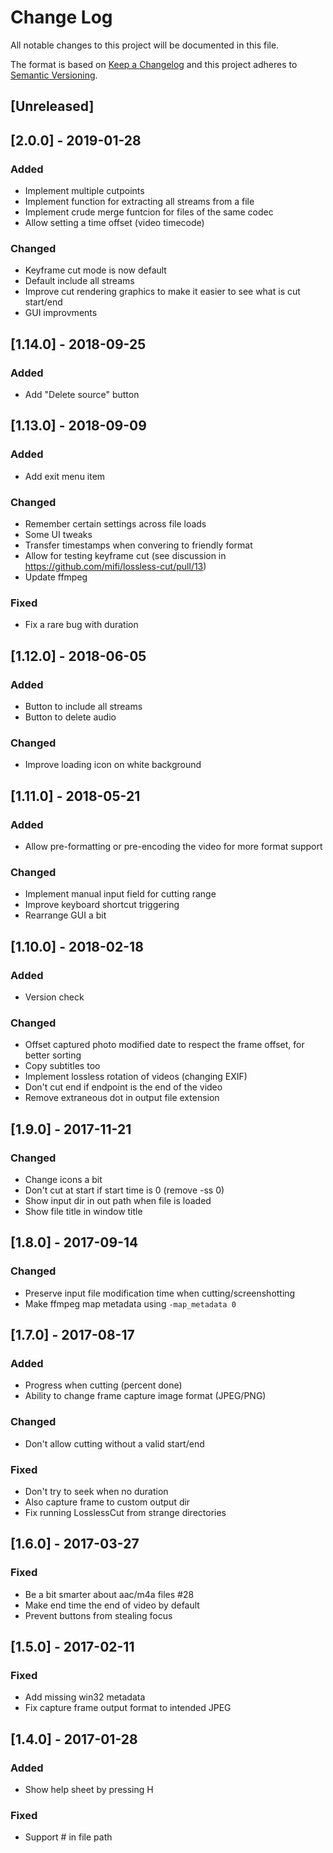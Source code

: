 # Change Log
All notable changes to this project will be documented in this file.

The format is based on [Keep a Changelog](http://keepachangelog.com/)
and this project adheres to [Semantic Versioning](http://semver.org/).

## [Unreleased]

## [2.0.0] - 2019-01-28

### Added
- Implement multiple cutpoints
- Implement function for extracting all streams from a file
- Implement crude merge funtcion for files of the same codec
- Allow setting a time offset (video timecode)

### Changed
- Keyframe cut mode is now default
- Default include all streams
- Improve cut rendering graphics to make it easier to see what is cut start/end
- GUI improvments

## [1.14.0] - 2018-09-25

### Added
- Add "Delete source" button

## [1.13.0] - 2018-09-09

### Added
- Add exit menu item

### Changed
- Remember certain settings across file loads
- Some UI tweaks
- Transfer timestamps when convering to friendly format
- Allow for testing keyframe cut (see discussion in https://github.com/mifi/lossless-cut/pull/13)
- Update ffmpeg

### Fixed
- Fix a rare bug with duration

## [1.12.0] - 2018-06-05

### Added
- Button to include all streams
- Button to delete audio

### Changed
- Improve loading icon on white background

## [1.11.0] - 2018-05-21

### Added
- Allow pre-formatting or pre-encoding the video for more format support

### Changed
- Implement manual input field for cutting range
- Improve keyboard shortcut triggering
- Rearrange GUI a bit

## [1.10.0] - 2018-02-18

### Added
- Version check

### Changed
- Offset captured photo modified date to respect the frame offset, for better sorting
- Copy subtitles too
- Implement lossless rotation of videos (changing EXIF)
- Don't cut end if endpoint is the end of the video
- Remove extraneous dot in output file extension

## [1.9.0] - 2017-11-21

### Changed
- Change icons a bit
- Don't cut at start if start time is 0 (remove -ss 0)
- Show input dir in out path when file is loaded
- Show file title in window title

## [1.8.0] - 2017-09-14

### Changed
- Preserve input file modification time when cutting/screenshotting
- Make ffmpeg map metadata using `-map_metadata 0`

## [1.7.0] - 2017-08-17
### Added
- Progress when cutting (percent done)
- Ability to change frame capture image format (JPEG/PNG)

### Changed
- Don't allow cutting without a valid start/end

### Fixed
- Don't try to seek when no duration
- Also capture frame to custom output dir
- Fix running LosslessCut from strange directories

## [1.6.0] - 2017-03-27
### Fixed
- Be a bit smarter about aac/m4a files #28
- Make end time the end of video by default
- Prevent buttons from stealing focus

## [1.5.0] - 2017-02-11
### Fixed
- Add missing win32 metadata
- Fix capture frame output format to intended JPEG

## [1.4.0] - 2017-01-28
### Added
- Show help sheet by pressing H

### Fixed
- Support # in file path
